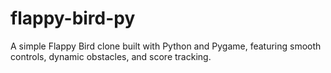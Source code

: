 # flappy-bird-py
A simple Flappy Bird clone built with Python and Pygame, featuring smooth controls, dynamic obstacles, and score tracking.
